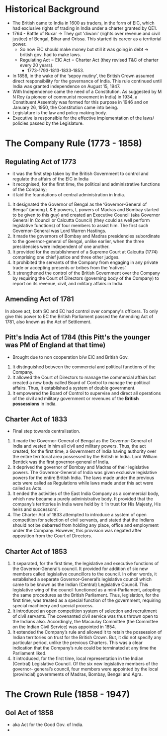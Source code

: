 # Historical Background

* The British came to India in 1600 as traders, in the form of EIC, which had exclusive rights of trading in India under a charter granted by QE1.
* 1764 - Battle of Buxar -> They got 'diwani' (rights over revenue and civil justice) of Bengal, Bihar and Orissa. This started its career as a territorial power.
  * So now EIC should make money but still it was going in debt -> british gov. had to make laws. 
  * Regulating Act = EIC Act = Charter Act (they revised T&C of charter every 20 years).
    * 1773-1793-1813-1833-1853.
* In 1858, in the wake of the ‘sepoy mutiny’, the British Crown assumed direct responsibility for the governance of India. This rule continued until India was granted independence on August 15, 1947.
* With Independence came the need of a Constitution. As suggested by M N Roy (a pioneer of communist movement in India) in 1934, a Constituent Assembly was formed for this purpose in 1946 and on January 26, 1950, the Constitution came into being.
* Legislature is the law and policy making body.
* Executive is responsible for the effective implementation of the laws/ policies passed by the Legislature.

# The Company Rule (1773 - 1858)

## Regulating Act of 1773

* it was the first step taken by the British Government to control and regulate the affairs of the EIC in India
* it recognised, for the first time, the political and administrative functions of the Company; 
* it laid the foundations of central administration in India.
1. It designated the Governor of Bengal as the ‘Governor-General of Bengal’ (among L & E powers, L powers of Madras and Bombay started to be given to this guy) and created an Executive Council (aka Governor General In Council or Calcutta Council) (they could as well perform legislative functions) of four members to assist him. The first such Governor-General was Lord Warren Hastings.
2. It made the governors of Bombay and Madras presidencies subordinate to the governor-general of Bengal, unlike earlier, when the three presidencies were independent of one another.
3. It provided for the establishment of a Supreme Court at Calcutta (1774) comprising one chief justice and three other judges.
4. It prohibited the servants of the Company from engaging in any private trade or accepting presents or bribes from the ‘natives’.
5. It strengthened the control of the British Government over the Company by requiring the Court of Directors (governing body of the Company) to report on its revenue, civil, and military affairs in India.

## Amending Act of 1781

In above act, both SC and EC had control over company's officers. To only give this power to EC the British Parliament passed the Amending Act of 1781, also known as the Act of Settlement.

## Pitt's India Act of 1784 (this Pitt's the younger was PM of England at that time)

* Brought due to non cooperation b/w EIC and British Gov.
1. It distinguished between the commercial and political functions of the Company.
2. It allowed the Court of Directors to manage the commercial affairs but created a new body called Board of Control to manage the political affairs. Thus, it established a system of double government.
3. It empowered the Board of Control to supervise and direct all operations of the civil and military government or revenues of the **British possessions** in India.

## Charter Act of 1833

* Final step towards centralisation.

1. It made the Governor-General of Bengal as the Governor-General of India and vested in him all civil and military powers. Thus, the act created, for the first time, a Government of India having authority over the entire territorial area possessed by the British in India. Lord William Bentick was the first governor-general of India.
2. It deprived the governor of Bombay and Madras of their legislative powers. The Governor-General of India was given exclusive legislative powers for the entire British India. The laws made under the previous acts were called as Regulations while laws made under this act were called as Acts.
3. It ended the activities of the East India Company as a commercial body, which now became a purely administrative body. It provided that the company’s territories in India were held by it ‘in trust for His Majesty, His heirs and successors’.
4. The Charter Act of 1833 attempted to introduce a system of open competition for selection of civil servants, and stated that the Indians should not be debarred from holding any place, office and employment under the Company. However, this provision was negated after opposition from the Court of Directors.

## Charter Act of 1853

1. It separated, for the first time, the legislative and executive functions of the Governor-General’s council. It provided for addition of six new members called legislative councillors to the council. In other words, it established a separate Governor-General’s legislative council which came to be known as the Indian (Central) Legislative Council. This legislative wing of the council functioned as a mini-Parliament, adopting the same procedures as the British Parliament. Thus, legislation, for the first time, was treated as a special function of the government, requiring special machinery and special process.
2. It introduced an open competition system of selection and recruitment of civil servants. The covenanted civil service was thus thrown open to the Indians also. Accordingly, the Macaulay Committee (the Committee on the Indian Civil Service) was appointed in 1854.
3. It extended the Company’s rule and allowed it to retain the possession of Indian territories on trust for the British Crown. But, it did not specify any particular period, unlike the previous Charters. This was a clear indication that the Company’s rule could be terminated at any time the Parliament liked.
4. It introduced, for the first time, local representation in the Indian (Central) Legislative Council. Of the six new legislative members of the governor- general’s council, four members were appointed by the local (provincial) governments of Madras, Bombay, Bengal and Agra.

# The Crown Rule (1858 - 1947)

## GoI Act of 1858

* aka Act for the Good Gov. of India.
* 